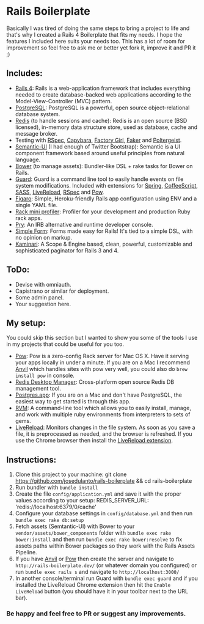Rails Boilerplate
===
Basically I was tired of doing the same steps to bring a project to life and that's why I created a Rails 4 Boilerplate that fits my needs. I hope the features I included here suits your needs too. This has a lot of room for improvement so feel free to ask me or better yet fork it, improve it and PR it ;)

Includes:
---
* [Rails 4](http://rubyonrails.org/): Rails is a web-application framework that includes everything needed to create database-backed web applications according to the Model-View-Controller (MVC) pattern.
* [PostgreSQL](http://www.postgresql.org/): PostgreSQL is a powerful, open source object-relational database system.
* [Redis](http://redis.io/) (to handle sessions and cache): Redis is an open source (BSD licensed), in-memory data structure store, used as database, cache and message broker.
* Testing with [RSpec](http://rspec.info/), [Capybara](https://github.com/jnicklas/capybara), [Factory Girl](https://github.com/thoughtbot/factory_girl), [Faker](https://github.com/stympy/faker) and [Poltergeist](https://github.com/teampoltergeist/poltergeist).
* [Semantic-UI](http://www.semantic-ui.com/) (I had enough of Twitter Bootstrap): Semantic is a UI component framework based around useful principles from natural language.
* [Bower](https://github.com/rharriso/bower-rails/) (to manage assets): Bundler-like DSL + rake tasks for Bower on Rails.
* [Guard](https://github.com/guard/guard): Guard is a command line tool to easily handle events on file system modifications. Included with extensions for [Spring](https://github.com/guard/guard-spring), [CoffeeScript](https://github.com/guard/guard-coffeescript), [SASS](https://github.com/guard/guard-sass), [LiveReload](https://github.com/guard/guard-livereload), [RSpec](https://github.com/guard/guard-rspec) and [Pow](https://github.com/guard/guard-pow).
* [Figaro](https://github.com/laserlemon/figaro): Simple, Heroku-friendly Rails app configuration using ENV and a single YAML file.
* [Rack mini profiler](https://github.com/MiniProfiler/rack-mini-profiler): Profiler for your development and production Ruby rack apps.
* [Pry](http://pryrepl.org/): An IRB alternative and runtime developer console.
* [Simple Form](https://github.com/plataformatec/simple_form): Forms made easy for Rails! It's tied to a simple DSL, with no opinion on markup.
* [Kaminari](https://github.com/amatsuda/kaminari): A Scope & Engine based, clean, powerful, customizable and sophisticated paginator for Rails 3 and 4.

ToDo:
---
* Devise with omniauth.
* Capistrano or similar for deployment.
* Some admin panel.
* Your suggestion here.

My setup:
---
You could skip this section but I wanted to show you some of the tools I use in my projects that could be useful for you too.
* [Pow](http://pow.cx/): Pow is a zero-config Rack server for Mac OS X. Have it serving your apps locally in under a minute. If you are on a Mac I recommend [Anvil](http://anvilformac.com/) which handles sites with pow very well, you could also do `brew install pow` in console.
* [Redis Desktop Manager](http://redisdesktop.com/): Cross-platform open source Redis DB management tool.
* [Postgres.app](http://postgresapp.com/): If you are on a Mac and don't have PostgreSQL, the easiest way to get started is through this app.
* [RVM](https://rvm.io/): A command-line tool which allows you to easily install, manage, and work with multiple ruby environments from interpreters to sets of gems.
* [LiveReload](http://livereload.com/): Monitors changes in the file system. As soon as you save a file, it is preprocessed as needed, and the browser is refreshed. If you use the Chrome browser then install the [LiveReload extension](https://chrome.google.com/webstore/detail/livereload/jnihajbhpnppcggbcgedagnkighmdlei?hl=en).

Instructions:
---
1. Clone this project to your machine:
        git clone https://github.com/josedulanto/rails-boilerplate && cd rails-boilerplate
2. Run bundler with `bundle install`
3. Create the file `config/application.yml` and save it with the proper values according to your setup:
        REDIS_SERVER_URL: 'redis://localhost:6379/0/cache'
4. Configure your database settings in `config/database.yml` and then run `bundle exec rake db:setup`
5. Fetch assets (Semtantic-UI) with Bower to your `vendor/assets/bower_components` folder with `bundle exec rake bower:install` and then run `bundle exec rake bower:resolve` to fix assets paths within Bower packages so they work with the Rails Assets Pipeline.
6. If you have [Anvil](http://anvilformac.com/) or [Pow](http://pow.cx/) then create the server and navigate to `http://rails-boilerplate.dev/` (or whatever domain you configured) or run `bundle exec rails s` and navigate to `http://localhost:3000/`
7. In another console/terminal run Guard with `bundle exec guard` and if you installed the LiveReload Chrome extension then hit the `Enable LiveReload` button (you should have it in your toolbar next to the URL bar).

### Be happy and feel free to PR or suggest any improvements.